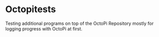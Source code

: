# Octopitests
Testing additional programs on top of the OctoPi
Repository mostly for logging progress with OctoPi at first.
